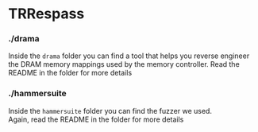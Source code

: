 # TRRespass 

### ./drama

Inside the `drama` folder you can find a tool that helps you reverse engineer the DRAM memory mappings used by the memory controller. 
Read the README in the folder for more details 

### ./hammersuite

Inside the `hammersuite` folder you can find the fuzzer we used.  
Again, read the README in the folder for more details
